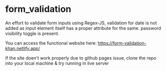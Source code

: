 # form_validation
An effort to validate form inputs using Regex-JS,
validation for date is not added as input element itself has a proper attribute for the same.
password visibility toggle is present.

You can access the functional website here: https://form-validation-khan.netlify.app/


If the site doen't work properly due to github pages issue, clone the repo into your local machine & try running in live server
